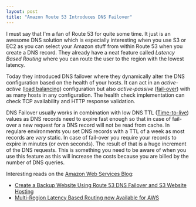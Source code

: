 ```yaml
---
layout: post
title: "Amazon Route 53 Introduces DNS Failover"
---
```


I must say that I'm a fan of Route 53 for quite some time. It just is an awesome DNS solution which is especially interesting when you use S3 or EC2 as you can select your Amazon stuff from within Route 53 when you create a DNS record. They already have a neat feature called *Latency Based Routing* where you can route the user to the region with the lowest latency.

Today they introduced DNS failover where they dynamically alter the DNS configuration based on the health of your hosts. It can act in an *active-active* ([load balancing](http://en.wikipedia.org/wiki/Load_balancing_(computing))) configuration but also *active-passive* ([fail-over](http://en.wikipedia.org/wiki/Failover)) with as many hosts in any configuration. The health check implementation can check TCP availability and HTTP response validation.

DNS Failover usually works in combination with low DNS TTL ([Time-to-live](http://en.wikipedia.org/wiki/Time_to_live)) values as DNS records need to expire fast enough so that in case of fail-over a new request for a DNS record will not be read from cache. In regulare environments you set DNS records with a TTL of a week as most records are *very* static. In case of fail-over you require your records to expire in minutes (or even seconds). The result of that is a huge increment of the DNS requests. This is something you need to be aware of when you use this feature as this will increase the costs because you are billed by the number of DNS queries.

Interesting reads on the [Amazon Web Services Blog](http://aws.typepad.com/):

* [Create a Backup Website Using Route 53 DNS Failover and S3 Website Hosting](http://aws.typepad.com/aws/2013/02/create-a-backup-website-using-route-53-dns-failover-and-s3-website-hosting.html)
* [Multi-Region Latency Based Routing now Available for AWS](http://aws.typepad.com/aws/2012/03/latency-based-multi-region-routing-now-available-for-aws.html)